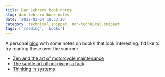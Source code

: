 ```yaml
---
title: Dan Lebrero book notes
slug: dan-lebrero-book-notes
date: '2022-03-24 10:33:26'
category: technical.snippet, non-technical.snippet
tags: ['reading', 'books']
---
```


A personal [blog](https://danlebrero.com/) with some notes on books that look
interesting. I'd like to try reading these over the summer.

- [Zen and the art of motorcycle maintenance](https://danlebrero.com/2021/08/04/zen-and-art-of-motorcycle-maintenance-summary/#content)
- [The subtle art of not giving a fuck](https://danlebrero.com/2021/09/08/the-subtle-art-of-not-giving-a-fuck-summary/#content)
- [Thinking in systems](https://danlebrero.com/2021/07/21/thinking-in-systems-summary/#content)
